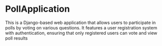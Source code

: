 # PollApplication
This is a Django-based web application that allows users to participate in polls by voting on various questions. It features a user registration system with authentication, ensuring that only registered users can vote and view poll results
